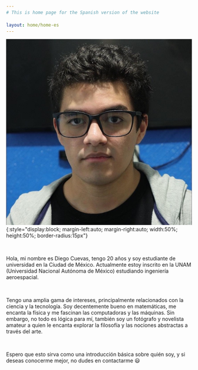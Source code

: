 ```yaml
---
# This is home page for the Spanish version of the website

layout: home/home-es
---
```


![Mi mejor foto](/assets/img/me.JPG){:style="display:block; margin-left:auto; margin-right:auto; width:50%; height:50%; border-radius:15px"}

<br>

Hola, mi nombre es Diego Cuevas, tengo 20 años y soy estudiante de universidad en la Ciudad de México. Actualmente estoy inscrito en la UNAM (Universidad Nacional Autónoma de México) estudiando ingeniería aeroespacial.

<br>

Tengo una amplia gama de intereses, principalmente relacionados con la ciencia y la tecnología. Soy decentemente bueno en matemáticas, me encanta la física y me fascinan las computadoras y las máquinas. Sin embargo, no todo es lógica para mí, también soy un fotógrafo y novelista amateur a quien le encanta explorar la filosofía y las nociones abstractas a través del arte.

<br>

Espero que esto sirva como una introducción básica sobre quién soy, y si deseas conocerme mejor, no dudes en contactarme 😃